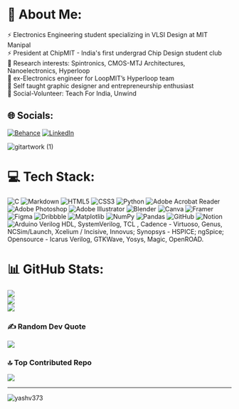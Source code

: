 # 💫 About Me:
⚡ Electronics Engineering student specializing in VLSI Design at MIT Manipal<br>
⚡ President at ChipMIT - India's first undergrad Chip Design student club<br>🔬 Research interests: Spintronics, CMOS-MTJ Architectures, Nanoelectronics, Hyperloop<br>🚀 ex-Electronics engineer for LoopMIT’s Hyperloop team<br>🎨 Self taught graphic designer and entrepreneurship enthusiast<br>🌱 Social-Volunteer: Teach For India, Unwind


## 🌐 Socials:
[![Behance](https://img.shields.io/badge/Behance-1769ff?logo=behance&logoColor=white)](https://behance.net/zmagnus) [![LinkedIn](https://img.shields.io/badge/LinkedIn-%230077B5.svg?logo=linkedin&logoColor=white)](https://linkedin.com/in/yvs373) 

![gitartwork (1)](https://github.com/user-attachments/assets/2d4bb421-1bd8-48c9-97b2-fe5bc82c6a7a)

# 💻 Tech Stack:
![C](https://img.shields.io/badge/c-%2300599C.svg?style=for-the-badge&logo=c&logoColor=white) ![Markdown](https://img.shields.io/badge/markdown-%23000000.svg?style=for-the-badge&logo=markdown&logoColor=white) ![HTML5](https://img.shields.io/badge/html5-%23E34F26.svg?style=for-the-badge&logo=html5&logoColor=white) ![CSS3](https://img.shields.io/badge/css3-%231572B6.svg?style=for-the-badge&logo=css3&logoColor=white) ![Python](https://img.shields.io/badge/python-3670A0?style=for-the-badge&logo=python&logoColor=ffdd54) ![Adobe Acrobat Reader](https://img.shields.io/badge/Adobe%20Acrobat%20Reader-EC1C24.svg?style=for-the-badge&logo=Adobe%20Acrobat%20Reader&logoColor=white) ![Adobe Photoshop](https://img.shields.io/badge/adobe%20photoshop-%2331A8FF.svg?style=for-the-badge&logo=adobe%20photoshop&logoColor=white) ![Adobe Illustrator](https://img.shields.io/badge/adobe%20illustrator-%23FF9A00.svg?style=for-the-badge&logo=adobe%20illustrator&logoColor=white) ![Blender](https://img.shields.io/badge/blender-%23F5792A.svg?style=for-the-badge&logo=blender&logoColor=white) ![Canva](https://img.shields.io/badge/Canva-%2300C4CC.svg?style=for-the-badge&logo=Canva&logoColor=white) ![Framer](https://img.shields.io/badge/Framer-black?style=for-the-badge&logo=framer&logoColor=blue) ![Figma](https://img.shields.io/badge/figma-%23F24E1E.svg?style=for-the-badge&logo=figma&logoColor=white) ![Dribbble](https://img.shields.io/badge/Dribbble-EA4C89?style=for-the-badge&logo=dribbble&logoColor=white) ![Matplotlib](https://img.shields.io/badge/Matplotlib-%23ffffff.svg?style=for-the-badge&logo=Matplotlib&logoColor=black) ![NumPy](https://img.shields.io/badge/numpy-%23013243.svg?style=for-the-badge&logo=numpy&logoColor=white) ![Pandas](https://img.shields.io/badge/pandas-%23150458.svg?style=for-the-badge&logo=pandas&logoColor=white) ![GitHub](https://img.shields.io/badge/github-%23121011.svg?style=for-the-badge&logo=github&logoColor=white) ![Notion](https://img.shields.io/badge/Notion-%23000000.svg?style=for-the-badge&logo=notion&logoColor=white) ![Arduino](https://img.shields.io/badge/-Arduino-00979D?style=for-the-badge&logo=Arduino&logoColor=white) Verilog HDL, SystemVerilog, TCL , Cadence - Virtuoso, Genus, NCSim/Launch,  Xcelium / Incisive, Innovus; Synopsys - HSPICE; ngSpice; Opensource - Icarus Verilog, GTKWave, Yosys, Magic, OpenROAD.






 





# 📊 GitHub Stats:
![](https://github-readme-stats.vercel.app/api?username=yashv373&theme=dark&hide_border=true&include_all_commits=true&count_private=true)<br/>
![](https://github-readme-streak-stats.herokuapp.com/?user=yashv373&theme=dark&hide_border=true)<br/>
![](https://github-readme-stats.vercel.app/api/top-langs/?username=yashv373&theme=dark&hide_border=true&include_all_commits=true&count_private=true&layout=compact)

### ✍️ Random Dev Quote
![](https://quotes-github-readme.vercel.app/api?type=horizontal&theme=dark)

### 🔝 Top Contributed Repo
![](https://github-contributor-stats.vercel.app/api?username=yashv373&limit=5&theme=dark&combine_all_yearly_contributions=true)

---
<p align="left"> <img src="https://komarev.com/ghpvc/?username=yashv373&label=Profile%20views&color=0e75b6&style=flat" alt="yashv373" /> </p>

